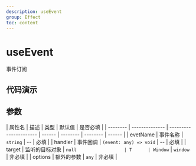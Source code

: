 ```yaml
---
description: useEvent
group: Effect
toc: content
---
```


# useEvent

事件订阅

## 代码演示

<code src="let-hooks/useEvent/demos/base.tsx" title="基本用法" description="按下键盘获取对应的code"></code>

## 参数

| 属性名   | 描述           | 类型                   | 默认值 | 是否必填 |
| -------- | -------------- | ---------------------- | ------ | -------- | -------- | ------ |
| evetName | 事件名称       | `string`               | --     | 必填     |
| handler  | 事件回调       | `(event: any) => void` | --     | 必填     |
| target   | 监听的目标对象 | `null                  | T      | Window`  | `window` | 非必填 |
| options  | 额外的参数     | `any`                  | 非必填 |
